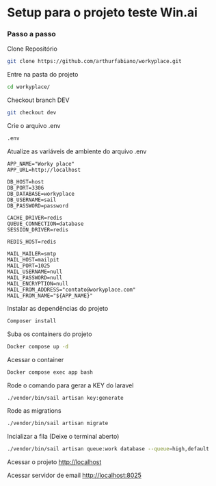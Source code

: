 # Setup para o projeto teste Win.ai

### Passo a passo

Clone Repositório
```sh
git clone https://github.com/arthurfabiano/workyplace.git
```

Entre na pasta do projeto
```sh
cd workyplace/
```

Checkout branch DEV
```sh
git checkout dev
```

Crie o arquivo .env
```sh
.env
```

Atualize as variáveis de ambiente do arquivo .env
```dosini
APP_NAME="Worky place"
APP_URL=http://localhost

DB_HOST=host
DB_PORT=3306
DB_DATABASE=workyplace
DB_USERNAME=sail
DB_PASSWORD=password

CACHE_DRIVER=redis
QUEUE_CONNECTION=database
SESSION_DRIVER=redis

REDIS_HOST=redis

MAIL_MAILER=smtp
MAIL_HOST=mailpit
MAIL_PORT=1025
MAIL_USERNAME=null
MAIL_PASSWORD=null
MAIL_ENCRYPTION=null
MAIL_FROM_ADDRESS="contato@workyplace.com"
MAIL_FROM_NAME="${APP_NAME}"
```

Instalar as dependências do projeto
```sh
Composer install
```

Suba os containers do projeto
```sh
Docker compose up -d
```

Acessar o container
```sh
Docker compose exec app bash
```

Rode o comando para gerar a KEY do laravel
```sh
./vendor/bin/sail artisan key:generate
```

Rode as migrations
```sh
./vendor/bin/sail artisan migrate 
```

Incializar a fila (Deixe o terminal aberto)
```sh
./vendor/bin/sail artisan queue:work database --queue=high,default
```

Acessar o projeto
[http://localhost](http://localhost)

Acessar servidor de email
[http://localhost:8025](http://localhost:8025)
